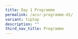 ```yaml
---
title: Day 1 Programme
permalink: /acsr-programme-d1/
variant: tiptap
description: ""
third_nav_title: Programme
---
```

<p></p>